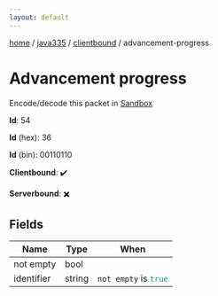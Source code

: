 ```yaml
---
layout: default
---
```


[home](/)  /  [java335](/protocol/java335)  /  [clientbound](/protocol/java335/clientbound)  /  advancement-progress

# Advancement progress

Encode/decode this packet in [Sandbox](../../../sandbox/java335#clientbound.advancement_progress)

**Id**: 54

**Id** (hex): 36

**Id** (bin): 00110110

**Clientbound**: ✔️

**Serverbound**: ✖️

## Fields

Name | Type | When
---|---|:---:
not empty | bool | 
identifier | string | <code>not empty</code> is <code><span style="color:#009688">true</span></code>
